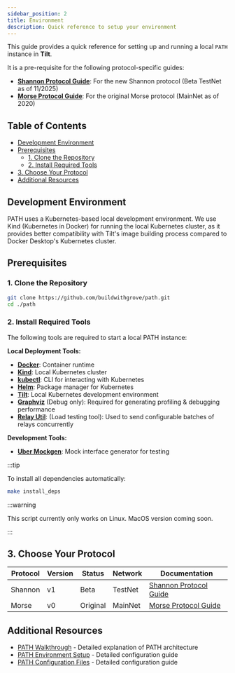 ```yaml
---
sidebar_position: 2
title: Environment
description: Quick reference to setup your environment
---
```


This guide provides a quick reference for setting up and running a local `PATH` instance in **Tilt**.

It is a pre-requisite for the following protocol-specific guides:

- [**Shannon Protocol Guide**](./cheatsheet_shannon.md): For the new Shannon protocol (Beta TestNet as of 11/2025)
- [**Morse Protocol Guide**](./cheatsheet_morse.md): For the original Morse protocol (MainNet as of 2020)

## Table of Contents <!-- omit in toc -->

- [Development Environment](#development-environment)
- [Prerequisites](#prerequisites)
  - [1. Clone the Repository](#1-clone-the-repository)
  - [2. Install Required Tools](#2-install-required-tools)
- [3. Choose Your Protocol](#3-choose-your-protocol)
- [Additional Resources](#additional-resources)

## Development Environment

PATH uses a Kubernetes-based local development environment. We use Kind (Kubernetes in Docker)
for running the local Kubernetes cluster, as it provides better compatibility with Tilt's
image building process compared to Docker Desktop's Kubernetes cluster.

## Prerequisites

### 1. Clone the Repository

```bash
git clone https://github.com/buildwithgrove/path.git
cd ./path
```

### 2. Install Required Tools

The following tools are required to start a local PATH instance:

**Local Deployment Tools:**

- [**Docker**](https://docs.docker.com/get-docker/): Container runtime
- [**Kind**](https://kind.sigs.k8s.io/#installation-and-usage): Local Kubernetes cluster
- [**kubectl**](https://kubernetes.io/docs/tasks/tools/#kubectl): CLI for interacting with Kubernetes
- [**Helm**](https://helm.sh/docs/intro/install/): Package manager for Kubernetes
- [**Tilt**](https://docs.tilt.dev/install.html): Local Kubernetes development environment
- [**Graphviz**](https://graphviz.org) (Debug only): Required for generating profiling & debugging performance
- [**Relay Util**](https://github.com/commoddity/relay-util): (Load testing tool): Used to send configurable batches of relays concurrently

**Development Tools:**

- **[Uber Mockgen](https://github.com/uber-go/mock)**: Mock interface generator for testing

:::tip

To install all dependencies automatically:

```bash
make install_deps
```

:::warning

This script currently only works on Linux. MacOS version coming soon.


:::

## 3. Choose Your Protocol

| Protocol | Version | Status   | Network | Documentation                                     |
| -------- | ------- | -------- | ------- | ------------------------------------------------- |
| Shannon  | v1      | Beta     | TestNet | [Shannon Protocol Guide](./cheatsheet_shannon.md) |
| Morse    | v0      | Original | MainNet | [Morse Protocol Guide](./cheatsheet_morse.md)     |

## Additional Resources

- [PATH Walkthrough](./introduction.md) - Detailed explanation of PATH architecture
- [PATH Environment Setup](./environment.md) - Detailed configuration guide
- [PATH Configuration Files](./configuration.md) - Detailed configuration guide
